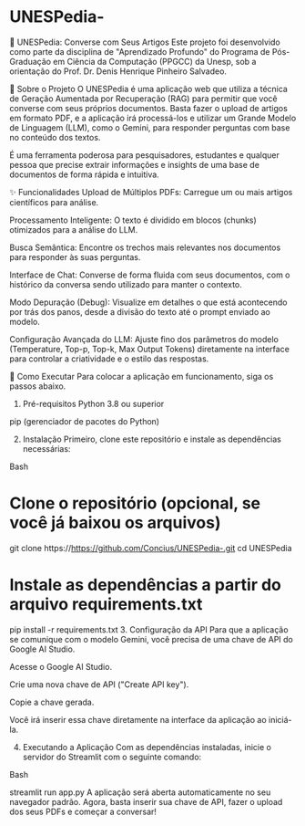 # UNESPedia-

🔬 UNESPedia: Converse com Seus Artigos
Este projeto foi desenvolvido como parte da disciplina de "Aprendizado Profundo" do Programa de Pós-Graduação em Ciência da Computação (PPGCC) da Unesp, sob a orientação do Prof. Dr. Denis Henrique Pinheiro Salvadeo.

📖 Sobre o Projeto
O UNESPedia é uma aplicação web que utiliza a técnica de Geração Aumentada por Recuperação (RAG) para permitir que você converse com seus próprios documentos. Basta fazer o upload de artigos em formato PDF, e a aplicação irá processá-los e utilizar um Grande Modelo de Linguagem (LLM), como o Gemini, para responder perguntas com base no conteúdo dos textos.

É uma ferramenta poderosa para pesquisadores, estudantes e qualquer pessoa que precise extrair informações e insights de uma base de documentos de forma rápida e intuitiva.

✨ Funcionalidades
Upload de Múltiplos PDFs: Carregue um ou mais artigos científicos para análise.

Processamento Inteligente: O texto é dividido em blocos (chunks) otimizados para a análise do LLM.

Busca Semântica: Encontre os trechos mais relevantes nos documentos para responder às suas perguntas.

Interface de Chat: Converse de forma fluida com seus documentos, com o histórico da conversa sendo utilizado para manter o contexto.

Modo Depuração (Debug): Visualize em detalhes o que está acontecendo por trás dos panos, desde a divisão do texto até o prompt enviado ao modelo.

Configuração Avançada do LLM: Ajuste fino dos parâmetros do modelo (Temperature, Top-p, Top-k, Max Output Tokens) diretamente na interface para controlar a criatividade e o estilo das respostas.

🚀 Como Executar
Para colocar a aplicação em funcionamento, siga os passos abaixo.

1. Pré-requisitos
Python 3.8 ou superior

pip (gerenciador de pacotes do Python)

2. Instalação
Primeiro, clone este repositório e instale as dependências necessárias:

Bash

# Clone o repositório (opcional, se você já baixou os arquivos)
git clone https://https://github.com/Concius/UNESPedia-.git
cd UNESPedia

# Instale as dependências a partir do arquivo requirements.txt
pip install -r requirements.txt
3. Configuração da API
Para que a aplicação se comunique com o modelo Gemini, você precisa de uma chave de API do Google AI Studio.

Acesse o Google AI Studio.

Crie uma nova chave de API ("Create API key").

Copie a chave gerada.

Você irá inserir essa chave diretamente na interface da aplicação ao iniciá-la.

4. Executando a Aplicação
Com as dependências instaladas, inicie o servidor do Streamlit com o seguinte comando:

Bash

streamlit run app.py
A aplicação será aberta automaticamente no seu navegador padrão. Agora, basta inserir sua chave de API, fazer o upload dos seus PDFs e começar a conversar!

